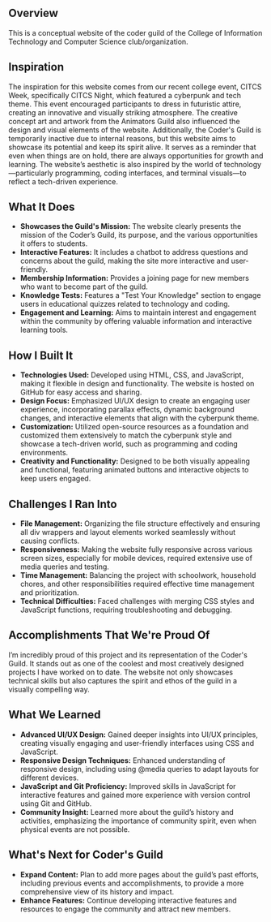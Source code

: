 ## **Overview**
This is a conceptual website of the coder guild of the College of Information Technology and Computer Science club/organization.

## Inspiration

The inspiration for this website comes from our recent college event, CITCS Week, specifically CITCS Night, which featured a cyberpunk and tech theme. This event encouraged participants to dress in futuristic attire, creating an innovative and visually striking atmosphere. The creative concept art and artwork from the Animators Guild also influenced the design and visual elements of the website. Additionally, the Coder's Guild is temporarily inactive due to internal reasons, but this website aims to showcase its potential and keep its spirit alive. It serves as a reminder that even when things are on hold, there are always opportunities for growth and learning. The website’s aesthetic is also inspired by the world of technology—particularly programming, coding interfaces, and terminal visuals—to reflect a tech-driven experience.

## What It Does

- **Showcases the Guild's Mission:** The website clearly presents the mission of the Coder’s Guild, its purpose, and the various opportunities it offers to students.
- **Interactive Features:** It includes a chatbot to address questions and concerns about the guild, making the site more interactive and user-friendly.
- **Membership Information:** Provides a joining page for new members who want to become part of the guild.
- **Knowledge Tests:** Features a "Test Your Knowledge" section to engage users in educational quizzes related to technology and coding.
- **Engagement and Learning:** Aims to maintain interest and engagement within the community by offering valuable information and interactive learning tools.

## How I Built It

- **Technologies Used:** Developed using HTML, CSS, and JavaScript, making it flexible in design and functionality. The website is hosted on GitHub for easy access and sharing.
- **Design Focus:** Emphasized UI/UX design to create an engaging user experience, incorporating parallax effects, dynamic background changes, and interactive elements that align with the cyberpunk theme.
- **Customization:** Utilized open-source resources as a foundation and customized them extensively to match the cyberpunk style and showcase a tech-driven world, such as programming and coding environments.
- **Creativity and Functionality:** Designed to be both visually appealing and functional, featuring animated buttons and interactive objects to keep users engaged.

## Challenges I Ran Into

- **File Management:** Organizing the file structure effectively and ensuring all div wrappers and layout elements worked seamlessly without causing conflicts.
- **Responsiveness:** Making the website fully responsive across various screen sizes, especially for mobile devices, required extensive use of media queries and testing.
- **Time Management:** Balancing the project with schoolwork, household chores, and other responsibilities required effective time management and prioritization.
- **Technical Difficulties:** Faced challenges with merging CSS styles and JavaScript functions, requiring troubleshooting and debugging.

## Accomplishments That We're Proud Of

I’m incredibly proud of this project and its representation of the Coder's Guild. It stands out as one of the coolest and most creatively designed projects I have worked on to date. The website not only showcases technical skills but also captures the spirit and ethos of the guild in a visually compelling way.

## What We Learned

- **Advanced UI/UX Design:** Gained deeper insights into UI/UX principles, creating visually engaging and user-friendly interfaces using CSS and JavaScript.
- **Responsive Design Techniques:** Enhanced understanding of responsive design, including using @media queries to adapt layouts for different devices.
- **JavaScript and Git Proficiency:** Improved skills in JavaScript for interactive features and gained more experience with version control using Git and GitHub.
- **Community Insight:** Learned more about the guild’s history and activities, emphasizing the importance of community spirit, even when physical events are not possible.

## What's Next for Coder's Guild

- **Expand Content:** Plan to add more pages about the guild’s past efforts, including previous events and accomplishments, to provide a more comprehensive view of its history and impact.
- **Enhance Features:** Continue developing interactive features and resources to engage the community and attract new members.
